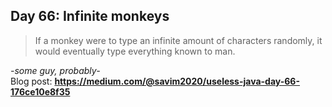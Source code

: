 ## Day 66: Infinite monkeys
>If a monkey were to type an infinite amount of characters randomly, it would eventually type everything known to man.   

*-some guy, probably-*  
Blog post: **<https://medium.com/@savim2020/useless-java-day-66-176ce10e8f35>**
